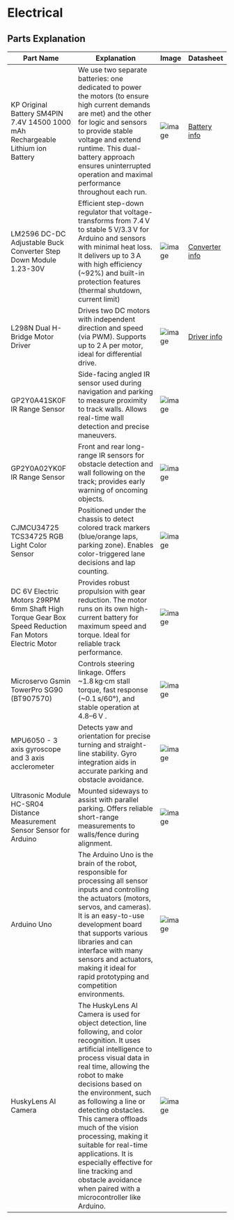 Electrical
====


## Parts Explanation
| Part Name  | Explanation |Image |Datasheet |
| ------------- | ------------- | -------------|  -------------|
| KP Original Battery SM4PIN 7.4V 14500 1000 mAh Rechargeable Lithium ion Battery  | We use two separate batteries: one dedicated to power the motors (to ensure high current demands are met) and the other for logic and sensors to provide stable voltage and extend runtime. This dual-battery approach ensures uninterrupted operation and maximal performance throughout each run. | ![image ](https://drive.google.com/uc?export=view&id=1kfdiVbTWhyWyHCSF2aAfYXwkoSjrG1Fu) | [Battery info](https://drive.google.com/file/d/101DzGu5EzcAxYh6TOjcE5cMqyZhhWK4a/view?usp=drive_link) |
| LM2596 DC-DC Adjustable Buck Converter Step Down Module 1.23-30V  | Efficient step-down regulator that voltage-transforms from 7.4 V to stable 5 V/3.3 V for Arduino and sensors with minimal heat loss. It delivers up to 3 A with high efficiency (~92%) and built-in protection features (thermal shutdown, current limit) |![image](https://drive.google.com/uc?export=view&id=1IY64IZBimiTXVq3Kx2tvubgiA2Bl6Qe3) | [Converter info](https://drive.google.com/file/d/1DU4Vj5YR4WdQQUpHlZZlt65yCiX3zhlN/view?usp=drive_link) |
| L298N Dual H-Bridge Motor Driver| Drives two DC motors with independent direction and speed (via PWM). Supports up to 2 A per motor, ideal for differential drive. | ![image](https://drive.google.com/uc?export=view&id=1tXrZfk9EezPFPw6wGRVEAbeEguXa9JIU) | [Driver info](https://drive.google.com/file/d/1fHMMcya04fUpI6nk4BjJkIr6J9Zz-DXg/view?usp=drive_link) |
| GP2Y0A41SK0F IR Range Sensor | Side-facing angled IR sensor used during navigation and parking to measure proximity to track walls. Allows real-time wall detection and precise maneuvers. | ![image](https://drive.google.com/uc?export=view&id=1xwOx8zZHTQgf1Wjt1V4txaGHvYAQ8lT-) |
| GP2Y0A02YK0F IR Range Sensor| 	Front and rear long-range IR sensors for obstacle detection and wall following on the track; provides early warning of oncoming objects. | ![image](https://drive.google.com/uc?export=view&id=1F55yUT20tSSz39H0R63rNhZXxBJJ9XJZ) |
| CJMCU34725 TCS34725 RGB Light Color Sensor| Positioned under the chassis to detect colored track markers (blue/orange laps, parking zone). Enables color-triggered lane decisions and lap counting. | ![image](https://drive.google.com/uc?export=view&id=1D3hcOZrf5F4I4LHi9Mp_u0nN94aHiGuu) |
| DC 6V Electric Motors 29RPM 6mm Shaft High Torque Gear Box Speed Reduction Fan Motors Electric Motor| Provides robust propulsion with gear reduction. The motor runs on its own high-current battery for maximum speed and torque. Ideal for reliable track performance. | ![image](https://drive.google.com/uc?export=view&id=1ybWaDzC_cinArdB4cHRGsbbjlKYPTn5r) |
| Microservo Gsmin TowerPro SG90 (BT907570) | Controls steering linkage. Offers ~1.8 kg·cm stall torque, fast response (~0.1 s/60°), and stable operation at 4.8–6 V . | ![image](https://drive.google.com/uc?export=view&id=12YB7SkZg-SKjs5M_Nsm6QyPDyY2nTXtF) |
| MPU6050 - 3 axis gyroscope and 3 axis acclerometer| Detects yaw and orientation for precise turning and straight-line stability. Gyro integration aids in accurate parking and obstacle avoidance. | ![image](https://drive.google.com/uc?export=view&id=1AmbqXg5adtF_ad26dOOWkO59S26QTGBE) |
| Ultrasonic Module HC-SR04 Distance Measurement Sensor Sensor for Arduino| Mounted sideways to assist with parallel parking. Offers reliable short-range measurements to walls/fence during alignment. | ![image](https://drive.google.com/uc?export=view&id=1oVq5CuIJBpn_x2iV9vw5AWjzw2FTgU8f) |
| Arduino Uno | The Arduino Uno is the brain of the robot, responsible for processing all sensor inputs and controlling the actuators (motors, servos, and cameras). It is an easy-to-use development board that supports various libraries and can interface with many sensors and actuators, making it ideal for rapid prototyping and competition environments. | ![image](https://drive.google.com/uc?export=view&id=1ueKYDqAqAWMduv0KdD1EX3oH6jArNXLT) |
| HuskyLens AI Camera | 	The HuskyLens AI Camera is used for object detection, line following, and color recognition. It uses artificial intelligence to process visual data in real time, allowing the robot to make decisions based on the environment, such as following a line or detecting obstacles. This camera offloads much of the vision processing, making it suitable for real-time applications. It is especially effective for line tracking and obstacle avoidance when paired with a microcontroller like Arduino. | ![image](https://drive.google.com/uc?export=view&id=1_YQLQX0rSTZfo8hzB6r0pkvx1vcfkECd) |
